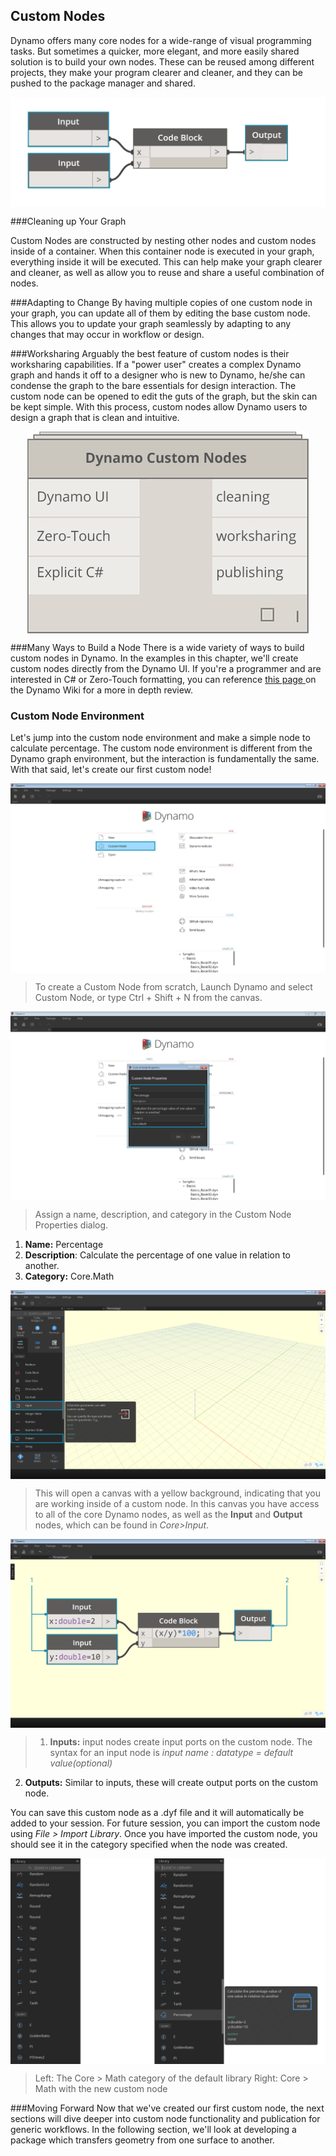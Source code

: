 <style>
img{display:block;margin-left: auto;   margin-right: auto }
</style>

## Custom Nodes
Dynamo offers many core nodes for a wide-range of visual programming tasks. But sometimes a quicker, more elegant, and more easily shared solution is to build your own nodes. These can be reused among different projects, they make your program clearer and cleaner, and they can be pushed to the package manager and shared.

![](images/9-1/cn.jpg)

###Cleaning up Your Graph

Custom Nodes are constructed by nesting other nodes and custom nodes inside of a container. When this container node is executed in your graph, everything inside it will be executed.  This can help make your graph clearer and cleaner, as well as allow you to reuse and share a useful combination of nodes.

###Adapting to Change
By having multiple copies of one custom node in your graph, you can update all of them by editing the base custom node. This allows you to update your graph seamlessly by adapting to any changes that may occur in workflow or design.

###Worksharing
Arguably the best feature of custom nodes is their worksharing capabilities. If a "power user" creates a complex Dynamo graph and hands it off to a designer who is new to Dynamo, he/she can condense the graph to the bare essentials for design interaction.  The custom node can be opened to edit the guts of the graph, but the skin can be kept simple.  With this process, custom nodes allow Dynamo users to design a graph that is clean and intuitive.

![](images/9-1/customNodeDiagram.jpg)

###Many Ways to Build a Node
There is a wide variety of ways to build custom nodes in Dynamo. In the examples in this chapter, we'll create custom nodes directly from the Dynamo UI.  If you're a programmer and are interested in C# or Zero-Touch formatting, you can reference [this page ](https://github.com/DynamoDS/Dynamo/wiki/How-To-Create-Your-Own-Nodes)on the Dynamo Wiki for a more in depth review.

### Custom Node Environment
Let's jump into the custom node environment and make a simple node to calculate percentage.  The custom node environment is different from the Dynamo graph environment, but the interaction is fundamentally the same. With that said, let's create our first custom node!

![Custom Nodes Intro](images/9-1/CustomNodes01.png)

> To create a Custom Node from scratch, Launch Dynamo and select Custom Node, or type Ctrl + Shift + N from the canvas.

![Custom Nodes Dialog](images/9-1/CustomNodes02.png)

> Assign a name, description, and category in the Custom Node Properties dialog.
1. **Name:** Percentage
2. **Description**: Calculate the percentage of one value in relation to another.
3. **Category:** Core.Math

![Custom Nodes Canvas](images/9-1/CustomNodes03.png)

> This will open a canvas with a yellow background, indicating that you are working inside of a custom node. In this canvas you have access to all of the core Dynamo nodes, as well as the **Input** and **Output** nodes, which can be found in *Core>Input*.

![Custom Nodes Canvas](images/9-1/CustomNodes04.png)

> 1. **Inputs:** input nodes create input ports on the custom node. The syntax for an input node is *input name : datatype = default value(optional)*
2. **Outputs:** Similar to inputs, these will create output ports on the custom node.

You can save this custom node as a .dyf file and it will automatically be added to your session. For future session, you can import the custom node using  *File > Import Library*. Once you have imported the custom node, you should see it in the category specified when the node was created. 

![Add to Library](images/9-1/CustomNodes05.png)

> Left: The Core > Math category of the default library
Right: Core > Math with the new custom node

###Moving Forward
Now that we've created our first custom node, the next sections will dive deeper into custom node functionality and publication for generic workflows.  In the following section, we'll look at developing a package which transfers geometry from one surface to another.
